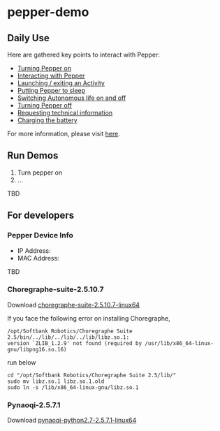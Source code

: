 # pepper-demo
## Daily Use
Here are gathered key points to interact with Pepper:
- [Turning Pepper on](./aldeb-doc-2.5.11.14/family/pepper_user_guide/turn_on_pep.html)
- [Interacting with Pepper](./aldeb-doc-2.5.11.14/family/pepper_user_guide/interacting_pep.html)
- [Launching / exiting an Activity](./aldeb-doc-2.5.11.14/family/pepper_user_guide/activity_pep.html)
- [Putting Pepper to sleep](./aldeb-doc-2.5.11.14/family/pepper_user_guide/sleep_pep.html)
- [Switching Autonomous life on and off](./aldeb-doc-2.5.11.14/family/pepper_user_guide/freeze_pep.html)
- [Turning Pepper off](./aldeb-doc-2.5.11.14/family/pepper_user_guide/turn_off_pep.html)
- [Requesting technical information](./aldeb-doc-2.5.11.14/family/pepper_user_guide/request_pep.html)
- [Charging the battery](./aldeb-doc-2.5.11.14/family/pepper_user_guide/battery-charging_pep.html)

For more information, please visit [here](./aldeb-doc-2.5.11.14/family/pepper_user_guide/interacting.html).

## Run Demos
1. Turn pepper on
2. ...

TBD



## For developers
### Pepper Device Info
- IP Address: 
- MAC Address:

TBD 

### Choregraphe-suite-2.5.10.7
Download [choregraphe-suite-2.5.10.7-linux64](https://drive.google.com/file/d/16h7xRx261XC9tK4yoNY1_Avj20tYhjY5/view?usp=sharing)

If you face the following error on installing Choregraphe, 

```
/opt/Softbank Robotics/Choregraphe Suite 2.5/bin/../lib/../lib/../lib/libz.so.1: 
version `ZLIB_1.2.9' not found (required by /usr/lib/x86_64-linux-gnu/libpng16.so.16)
```

run below

```
cd "/opt/Softbank Robotics/Choregraphe Suite 2.5/lib/"
sudo mv libz.so.1 libz.so.1.old
sudo ln -s /lib/x86_64-linux-gnu/libz.so.1
```


### Pynaoqi-2.5.7.1
Download [pynaoqi-python2.7-2.5.7.1-linux64](https://drive.google.com/file/d/1ZWqaU_Nl8o9mUi5FKYq-1XmsfRwDUgX3/view?usp=drive_link)



